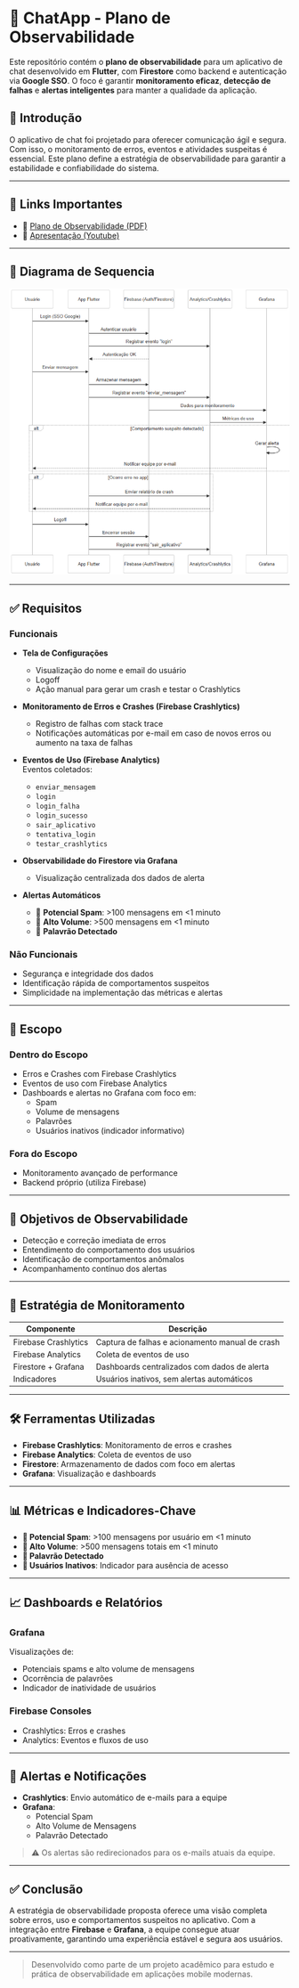 # 📱 ChatApp - Plano de Observabilidade

Este repositório contém o **plano de observabilidade** para um aplicativo de chat desenvolvido em **Flutter**, com **Firestore** como backend e autenticação via **Google SSO**. O foco é garantir **monitoramento eficaz**, **detecção de falhas** e **alertas inteligentes** para manter a qualidade da aplicação.

## 📌 Introdução

O aplicativo de chat foi projetado para oferecer comunicação ágil e segura. Com isso, o monitoramento de erros, eventos e atividades suspeitas é essencial. Este plano define a estratégia de observabilidade para garantir a estabilidade e confiabilidade do sistema.

---

## 📎 Links Importantes

- 📄 [Plano de Observabilidade (PDF)](docs/plano-observabilidade.pdf)
- 🎥 [Apresentação (Youtube)](https://youtu.be/mC0hsoYroJI)

---

## 🧭 Diagrama de Sequencia

![Diagrama de Arquitetura](docs/diagrama-sequencia.png)

---

## ✅ Requisitos

### Funcionais

- **Tela de Configurações**
    - Visualização do nome e email do usuário
    - Logoff
    - Ação manual para gerar um crash e testar o Crashlytics

- **Monitoramento de Erros e Crashes (Firebase Crashlytics)**
    - Registro de falhas com stack trace
    - Notificações automáticas por e-mail em caso de novos erros ou aumento na taxa de falhas

- **Eventos de Uso (Firebase Analytics)**  
  Eventos coletados:
    - `enviar_mensagem`
    - `login`
    - `login_falha`
    - `login_sucesso`
    - `sair_aplicativo`
    - `tentativa_login`
    - `testar_crashlytics`

- **Observabilidade do Firestore via Grafana**
    - Visualização centralizada dos dados de alerta

- **Alertas Automáticos**
    - 🚨 **Potencial Spam**: >100 mensagens em <1 minuto
    - 🚨 **Alto Volume**: >500 mensagens em <1 minuto
    - 🚨 **Palavrão Detectado**

### Não Funcionais

- Segurança e integridade dos dados
- Identificação rápida de comportamentos suspeitos
- Simplicidade na implementação das métricas e alertas

---

## 🎯 Escopo

### Dentro do Escopo

- Erros e Crashes com Firebase Crashlytics
- Eventos de uso com Firebase Analytics
- Dashboards e alertas no Grafana com foco em:
    - Spam
    - Volume de mensagens
    - Palavrões
    - Usuários inativos (indicador informativo)

### Fora do Escopo

- Monitoramento avançado de performance
- Backend próprio (utiliza Firebase)

---

## 🎯 Objetivos de Observabilidade

- Detecção e correção imediata de erros
- Entendimento do comportamento dos usuários
- Identificação de comportamentos anômalos
- Acompanhamento contínuo dos alertas

---

## 🧠 Estratégia de Monitoramento

| Componente         | Descrição |
|--------------------|-----------|
| Firebase Crashlytics | Captura de falhas e acionamento manual de crash |
| Firebase Analytics  | Coleta de eventos de uso |
| Firestore + Grafana | Dashboards centralizados com dados de alerta |
| Indicadores        | Usuários inativos, sem alertas automáticos |

---

## 🛠️ Ferramentas Utilizadas

- **Firebase Crashlytics**: Monitoramento de erros e crashes
- **Firebase Analytics**: Coleta de eventos de uso
- **Firestore**: Armazenamento de dados com foco em alertas
- **Grafana**: Visualização e dashboards

---

## 📊 Métricas e Indicadores-Chave

- **🚨 Potencial Spam**: >100 mensagens por usuário em <1 minuto
- **🚨 Alto Volume**: >500 mensagens totais em <1 minuto
- **🚨 Palavrão Detectado**
- **👤 Usuários Inativos**: Indicador para ausência de acesso

---

## 📈 Dashboards e Relatórios

### Grafana

Visualizações de:
- Potenciais spams e alto volume de mensagens
- Ocorrência de palavrões
- Indicador de inatividade de usuários

### Firebase Consoles

- Crashlytics: Erros e crashes
- Analytics: Eventos e fluxos de uso

---

## 🔔 Alertas e Notificações

- **Crashlytics**: Envio automático de e-mails para a equipe
- **Grafana**:
    - Potencial Spam
    - Alto Volume de Mensagens
    - Palavrão Detectado

> ⚠️ Os alertas são redirecionados para os e-mails atuais da equipe.

---

## ✅ Conclusão

A estratégia de observabilidade proposta oferece uma visão completa sobre erros, uso e comportamentos suspeitos no aplicativo. Com a integração entre **Firebase** e **Grafana**, a equipe consegue atuar proativamente, garantindo uma experiência estável e segura aos usuários.

---

> Desenvolvido como parte de um projeto acadêmico para estudo e prática de observabilidade em aplicações mobile modernas.

